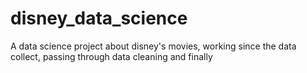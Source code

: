 # disney_data_science
A data science project about disney's movies, working since the data collect, passing through data cleaning and finally
